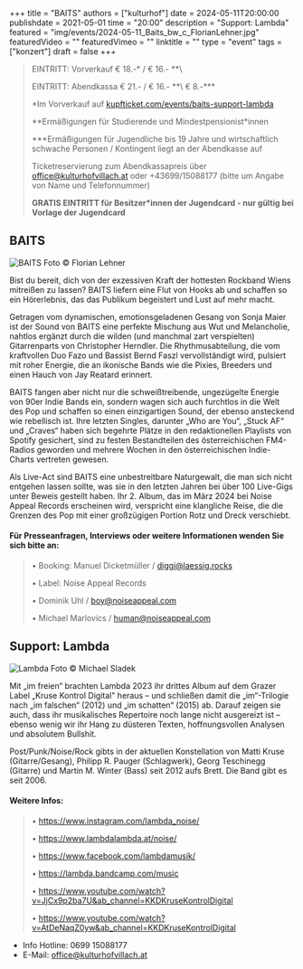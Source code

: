 +++
title = "BAITS"
authors = ["kulturhof"]
date = 2024-05-11T20:00:00
publishdate = 2021-05-01
time = "20:00"
description = "Support: Lambda"
featured = "img/events/2024-05-11_Baits_bw_c_FlorianLehner.jpg"
featuredVideo = ""
featuredVimeo = ""
linktitle = ""
type = "event"
tags = ["konzert"]
draft = false
+++

> EINTRITT: Vorverkauf € 18.-\* / € 16.- *\*\
> 
> EINTRITT: Abendkassa € 21.- / € 16.- *\*\ € 8.-\*\*\*
>
> \*Im Vorverkauf auf [kupfticket.com/events/baits-support-lambda](https://kupfticket.com/events/baits-support-lambda)
>
> \*\*Ermäßigungen für Studierende und Mindestpensionist\*innen
> 
> \*\*\*Ermäßigungen für Jugendliche bis 19 Jahre und wirtschaftlich schwache Personen / Kontingent liegt an der Abendkasse auf
>
> Ticketreservierung zum Abendkassapreis über office@kulturhofvillach.at oder +43699/15088177 (bitte um Angabe von Name und Telefonnummer) 
>
> **GRATIS EINTRITT für Besitzer\*innen der Jugendcard - nur gültig bei Vorlage der Jugendcard**



## BAITS

![BAITS](/img/events/2024-05-11_Baits_c_FlorianLehner.png)
Foto © Florian Lehner

Bist du bereit, dich von der exzessiven Kraft der hottesten Rockband Wiens mitreißen zu lassen? BAITS liefern eine Flut von Hooks ab und schaffen so ein Hörerlebnis, das das Publikum begeistert und Lust auf mehr macht.

Getragen vom dynamischen, emotionsgeladenen Gesang von Sonja Maier ist der Sound von BAITS eine perfekte Mischung aus Wut und Melancholie, nahtlos ergänzt durch die wilden (und manchmal zart verspielten) Gitarrenparts von Christopher Herndler. Die Rhythmusabteilung, die vom kraftvollen Duo Fazo und Bassist Bernd Faszl vervollständigt wird, pulsiert mit roher Energie, die an ikonische Bands wie die Pixies, Breeders und einen Hauch von Jay Reatard erinnert.

BAITS fangen aber nicht nur die schweißtreibende, ungezügelte Energie von 90er Indie Bands ein, sondern wagen sich auch furchtlos in die Welt des Pop und schaffen so einen einzigartigen Sound, der ebenso ansteckend wie rebellisch ist. Ihre letzten Singles, darunter „Who are You“, „Stuck AF“ und „Craves“ haben sich begehrte Plätze in den redaktionellen Playlists von Spotify gesichert, sind zu festen Bestandteilen des österreichischen FM4-Radios geworden und mehrere Wochen in den österreichischen Indie-Charts vertreten gewesen.

Als Live-Act sind BAITS eine unbestreitbare Naturgewalt, die man sich nicht entgehen lassen sollte, was sie in den letzten Jahren bei über 100 Live-Gigs unter Beweis gestellt haben. Ihr 2. Album, das im März 2024 bei Noise Appeal Records erscheinen wird, verspricht eine klangliche Reise, die die Grenzen des Pop mit einer großzügigen Portion Rotz und Dreck verschiebt.


#### Für Presseanfragen, Interviews oder weitere Informationen wenden Sie sich bitte an:
>
>• Booking: Manuel Dicketmüller / diggi@laessig.rocks
>
>• Label: Noise Appeal Records
>
>• Dominik Uhl / boy@noiseappeal.com
>
>• Michael Marlovics / human@noiseappeal.com

## Support: Lambda

![Lambda](/img/events/2024-05-11_Lambda__c_MichaelSladek.jpg)
Foto © Michael Sladek

Mit „im freien“ brachten Lambda 2023 ihr drittes Album auf dem Grazer Label „Kruse Kontrol Digital" heraus – und schließen damit die „im“-Trilogie nach „im falschen“ (2012) und „im schatten“ (2015) ab. Darauf zeigen sie auch, dass ihr musikalisches Repertoire noch lange nicht ausgereizt ist – ebenso wenig wir ihr Hang zu düsteren Texten, hoffnungsvollen Analysen und absolutem Bullshit.

Post/Punk/Noise/Rock gibts in der aktuellen Konstellation von Matti Kruse (Gitarre/Gesang), Philipp R. Pauger (Schlagwerk), Georg Teschinegg (Gitarre) und Martin M. Winter (Bass) seit 2012 aufs Brett. Die Band gibt es seit 2006.

#### Weitere Infos:
>
>• https://www.instagram.com/lambda_noise/ 
>
>• https://www.lambdalambda.at/noise/
>
>• https://www.facebook.com/lambdamusik/
>
>• https://lambda.bandcamp.com/music
>
>• https://www.youtube.com/watch?v=JjCx9p2ba7U&ab_channel=KKDKruseKontrolDigital
>
>• https://www.youtube.com/watch?v=AtDeNaqZ0yw&ab_channel=KKDKruseKontrolDigital


- Info Hotline: 0699 15088177 
- E-Mail: office@kulturhofvillach.at
